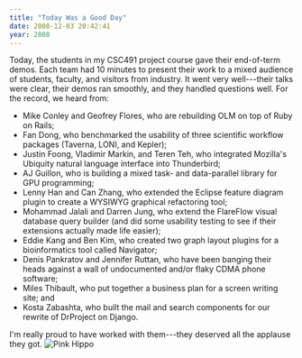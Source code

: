 ```yaml
---
title: "Today Was a Good Day"
date: 2008-12-03 20:42:41
year: 2008
---
```

Today, the students in my CSC491 project course gave their end-of-term demos. Each team had 10 minutes to present their work to a mixed audience of students, faculty, and visitors from industry.  It went very well---their talks were clear, their demos ran smoothly, and they handled questions well.  For the record, we heard from:
<ul>
	<li>Mike Conley and Geofrey Flores, who are rebuilding OLM on top of Ruby on Rails;</li>
	<li>Fan Dong, who benchmarked the usability of three scientific workflow packages (Taverna, LONI, and Kepler);</li>
	<li>Justin Foong, Vladimir Markin, and Teren Teh, who integrated Mozilla's Ubiquity natural language interface into Thunderbird;</li>
	<li>AJ Guillon, who is building a mixed task- and data-parallel library for GPU programming;</li>
	<li>Lenny Han and Can Zhang, who extended the Eclipse feature diagram plugin to create a WYSIWYG graphical refactoring tool;</li>
	<li>Mohammad Jalali and Darren Jung, who extend the FlareFlow visual database query builder (and did some usability testing to see if their extensions actually made life easier);</li>
	<li>Eddie Kang and Ben Kim, who created two graph layout plugins for a bioinformatics tool called Navigator;</li>
	<li>Denis Pankratov and Jennifer Ruttan, who have been banging their heads against a wall of undocumented and/or flaky CDMA phone software;</li>
	<li>Miles Thibault, who put together a business plan for a screen writing site; and</li>
	<li>Kosta Zabashta, who built the mail and search components for our rewrite of DrProject on Django.</li>
</ul>
I'm really proud to have worked with them---they deserved all the applause they got.

<img src="{{'/files/2008/12/hippo.png' | relative_url}}" alt="Pink Hippo" />
